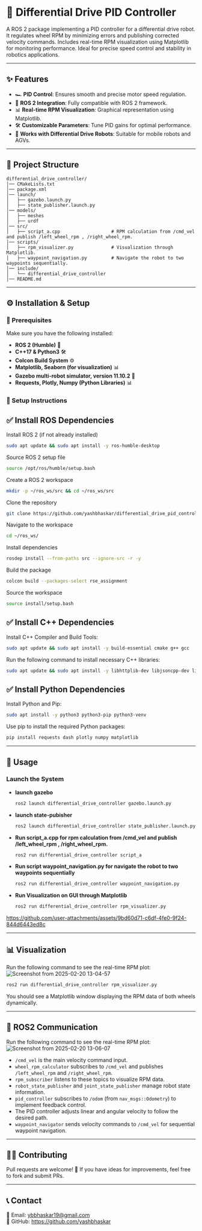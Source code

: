 # 🚀 Differential Drive PID Controller

A ROS 2 package implementing a PID controller for a differential drive robot. It regulates wheel RPM by minimizing errors and publishing corrected velocity commands. Includes real-time RPM visualization using Matplotlib for monitoring performance. Ideal for precise speed control and stability in robotics applications.

---

## ✨ Features
- 🏎️ **PID Control**: Ensures smooth and precise motor speed regulation.
- 📡 **ROS 2 Integration**: Fully compatible with ROS 2 framework.
- 📊 **Real-time RPM Visualization**: Graphical representation using Matplotlib.
- 🛠️ **Customizable Parameters**: Tune PID gains for optimal performance.
- 🤖 **Works with Differential Drive Robots**: Suitable for mobile robots and AGVs.

---

## 📁 Project Structure
```
differential_drive_controller/
│── CMakeLists.txt
│── package.xml
│── launch/
│   ├── gazebo.launch.py
│   ├── state_publisher.launch.py
│── models/
│   ├── meshes
│   ├── urdf
│── src/
│   ├── script_a.cpp                   # RPM calculation from /cmd_vel and publish /left_wheel_rpm , /right_wheel_rpm.
│── scripts/
│   ├── rpm_visualizer.py              # Visualization through Matplotlib.
│   ├── waypoint_navigation.py         # Navigate the robot to two waypoints sequentially.
│── include/
│   └── differential_drive_controller
│── README.md
```

---

## ⚙️ Installation & Setup

### 🔹 Prerequisites
Make sure you have the following installed:
- **ROS 2 (Humble)** 🤖
- **C++17 & Python3** 🛠️
- **Colcon Build System** ⚙️
- **Matplotlib, Seaborn (for visualization)** 📊
- **Gazebo multi-robot simulator, version 11.10.2** 🔄
- **Requests, Plotly, Numpy (Python Libraries)** 📊
  
### 🔹 Setup Instructions
## ✅ Install ROS Dependencies
Install ROS 2 (if not already installed)
```bash
sudo apt update && sudo apt install -y ros-humble-desktop
```
Source ROS 2 setup file
```bash
source /opt/ros/humble/setup.bash
```
Create a ROS 2 workspace
```bash
mkdir -p ~/ros_ws/src && cd ~/ros_ws/src
```
Clone the repository
```bash
git clone https://github.com/yashbhaskar/differential_drive_pid_controller.git
```
Navigate to the workspace
```bash
cd ~/ros_ws/
```
Install dependencies
```bash
rosdep install --from-paths src --ignore-src -r -y
```
Build the package
```bash
colcon build --packages-select rse_assignment
```
Source the workspace
```bash
source install/setup.bash
```
## ✅ Install C++ Dependencies
Install C++ Compiler and Build Tools:
```bash
sudo apt update && sudo apt install -y build-essential cmake g++ gcc
```
Run the following command to install necessary C++ libraries:
```bash
sudo apt update && sudo apt install -y libhttplib-dev libjsoncpp-dev libboost-all-dev cmake
```
## ✅ Install Python Dependencies
Install Python and Pip:
```bash
sudo apt install -y python3 python3-pip python3-venv
```
Use pip to install the required Python packages:
```bash
pip install requests dash plotly numpy matplotlib
```

---

## 🚀 Usage

### Launch the System

- **launch gazebo**
  ```bash
  ros2 launch differential_drive_controller gazebo.launch.py 
  ```
- **launch state-pubisher**
  ```bash
  ros2 launch differential_drive_controller state_publisher.launch.py 
  ```
- **Run script_a.cpp for rpm calculation from /cmd_vel and publish /left_wheel_rpm , /right_wheel_rpm.**
  ```bash
  ros2 run differential_drive_controller script_a 
  ```
- **Run script waypoint_navigation.py for navigate the robot to two waypoints sequentially**
  ```bash
  ros2 run differential_drive_controller waypoint_navigation.py
  ```
- **Run Visualization on GUI through Matplotlib**
  ```bash
  ros2 run differential_drive_controller rpm_visualizer.py
  ```

https://github.com/user-attachments/assets/9bd60d71-c6df-4fe0-9f24-844d6443ed8c

---

## 📊 Visualization
Run the following command to see the real-time RPM plot:
![Screenshot from 2025-02-20 13-04-57](https://github.com/user-attachments/assets/b52a9ad6-c614-4671-8720-ff3a70957343)
```bash
ros2 run differential_drive_controller rpm_visualizer.py
```
You should see a Matplotlib window displaying the RPM data of both wheels dynamically.

---

## 🔄 ROS2 Communication
Run the following command to see the real-time RPM plot:
![Screenshot from 2025-02-20 13-06-07](https://github.com/user-attachments/assets/cb8657f9-b01a-4b9d-aa67-1e9cf8cb1b8e)
- `/cmd_vel` is the main velocity command input.
- `wheel_rpm_calculator` subscribes to `/cmd_vel` and publishes `/left_wheel_rpm` and `/right_wheel_rpm`.
- `rpm_subscriber` listens to these topics to visualize RPM data.
- `robot_state_publisher` and `joint_state_publisher` manage robot state information.
- `pid_controller` subscribes to `/odom` (from `nav_msgs::Odometry`) to implement feedback control.
- The PID controller adjusts linear and angular velocity to follow the desired path.
- `waypoint_navigator` sends velocity commands to `/cmd_vel` for sequential waypoint navigation.

---

## 👨‍💻 Contributing
Pull requests are welcome! 🎉 If you have ideas for improvements, feel free to fork and submit PRs.

---

## 📞 Contact
📧 Email: ybbhaskar19@gmail.com  
🐙 GitHub: https://github.com/yashbhaskar
